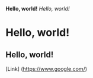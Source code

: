**Hello, world!**
*Hello, world!*
# Hello, world!
## Hello, world!
[Link] (https://www.google.com/)
